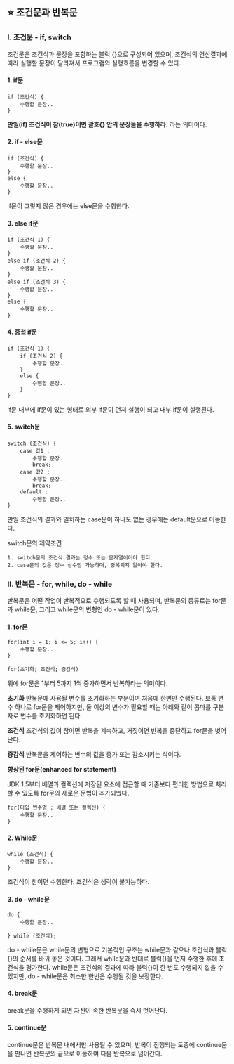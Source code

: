 ## :star: 조건문과 반복문

### I. 조건문 - if, switch
조건문은 조건식과 문장을 포함하는 블럭 {}으로 구성되어 있으며, 조건식의 연산결과에 따라 실행할 문장이 달라져서 프로그램의 실행흐름을 변경할 수 있다.

#### 1. if문
```
if (조건식) {
    수행할 문장..
}
```
**만일(if) 조건식이 참(true)이면 괄호{} 안의 문장들을 수행하라.** 라는 의미이다.

#### 2. if - else문
```
if (조건식) {
    수행할 문장..
}
else {
    수행할 문장..
}
```
if문이 그렇지 않은 경우에는 else문을 수행한다.

#### 3. else if문
```
if (조건식 1) {
    수행할 문장..
}
else if (조건식 2) {
    수행할 문장..
}
else if (조건식 3) {
    수행할 문장..
}
else {
    수행할 문장..
}
```

#### 4. 중첩 if문
```
if (조건식 1) {
    if (조건식 2) {
        수행할 문장..
    }
    else {
        수행할 문장..
    }
}
```
if문 내부에 if문이 있는 형태로 외부 if문이 먼저 실행이 되고 내부 if문이 실행된다.

#### 5. switch문
```
switch (조건식) {
    case 값1 :
        수행할 문장..
        break;
    case 값2 :
        수행할 문장..
        break;
    default :
        수행할 문장..
}
```
만일 조건식의 결과와 일치하는 case문이 하나도 없는 경우에는 default문으로 이동한다.

switch문의 제약조건
```
1. switch문의 조건식 결과는 정수 또는 문자열이어야 한다.
2. case문의 값은 정수 상수만 가능하며, 중복되지 않아야 한다.
```

### II. 반복문 - for, while, do - while
반복문은 어떤 작업이 반복적으로 수행되도록 할 때 사용되며, 반복문의 종류로는 for문과 while문, 그리고 while문의 변형인 do - while문이 있다.

#### 1. for문
```
for(int i = 1; i <= 5; i++) {
    수행할 문장..
}

for(초기화; 조건식; 증감식)
```
위에 for문은 1부터 5까지 1씩 증가하면서 반복하라는 의미이다.

**초기화**
반복문에 사용될 변수를 초기화하는 부분이며 처음에 한번만 수행된다. 보통 변수 하나로 for문을 제어하지만, 둘 이상의 변수가 필요할 때는 아래와 같이 콤마를 구분자로 변수를 초기화하면 된다.

**조건식**
조건식의 값이 참이면 반복을 계속하고, 거짓이면 반복을 중단하고 for문을 벗어난다.

**증감식**
반복문을 제어하는 변수의 값을 증가 또는 감소시키는 식이다.

**향상된 for문(enhanced for statement)**

JDK 1.5부터 배열과 컬렉션에 저장된 요소에 접근할 때 기존보다 편리한 방법으로 처리할 수 있도록 for문의 새로운 문법이 추가되었다.

```
for(타입 변수명 : 배열 또는 컬렉션) {
    수행할 문장..
}
```

#### 2. While문
```
while (조건식) {
    수행할 문장..
}
```

조건식이 참이면 수행한다. 조건식은 생략이 불가능하다.

#### 3. do - while문
```
do {
    수행할 문장..

} while (조건식);
```
do - while문은 while문의 변형으로 기본적인 구조는 while문과 같으나 조건식과 블럭{}의 순서를 바꿔 놓은 것이다. 그래서 while문과 반대로 블럭{}을 먼저 수행한 후에 조건식을 평가한다. while문은 조건식의 결과에 따라 블럭{}이 한 번도 수행되지 않을 수 있지만, do - while문은 최소한 한번은 수행될 것을 보장한다.

#### 4. break문
break문을 수행하게 되면 자신이 속한 반복문을 즉시 벗어난다. 

#### 5. continue문
continue문은 반복문 내에서만 사용될 수 있으며, 반복이 진행되는 도중에 continue문을 만나면 반복문의 끝으로 이동하여 다음 반복으로 넘어간다.